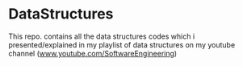 # DataStructures
This repo. contains all the data structures codes which i presented/explained in my playlist of data structures on my youtube channel (www.youtube.com/SoftwareEngineering)
